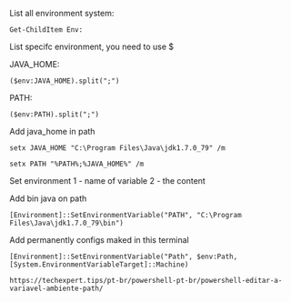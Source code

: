 
List all environment system:

```
Get-ChildItem Env:
```

List specifc environment, you need to use $

JAVA_HOME:
```
($env:JAVA_HOME).split(";")
```

PATH:
```
($env:PATH).split(";")
```


Add java_home in path

```
setx JAVA_HOME "C:\Program Files\Java\jdk1.7.0_79" /m
```

```
setx PATH "%PATH%;%JAVA_HOME%" /m
```


Set environment
1 - name of variable
2 - the content

Add bin java on path

```
[Environment]::SetEnvironmentVariable("PATH", "C:\Program Files\Java\jdk1.7.0_79\bin")
```

Add permanently configs maked in this terminal
```
[Environment]::SetEnvironmentVariable("Path", $env:Path, [System.EnvironmentVariableTarget]::Machine)
```

```
https://techexpert.tips/pt-br/powershell-pt-br/powershell-editar-a-variavel-ambiente-path/
```
